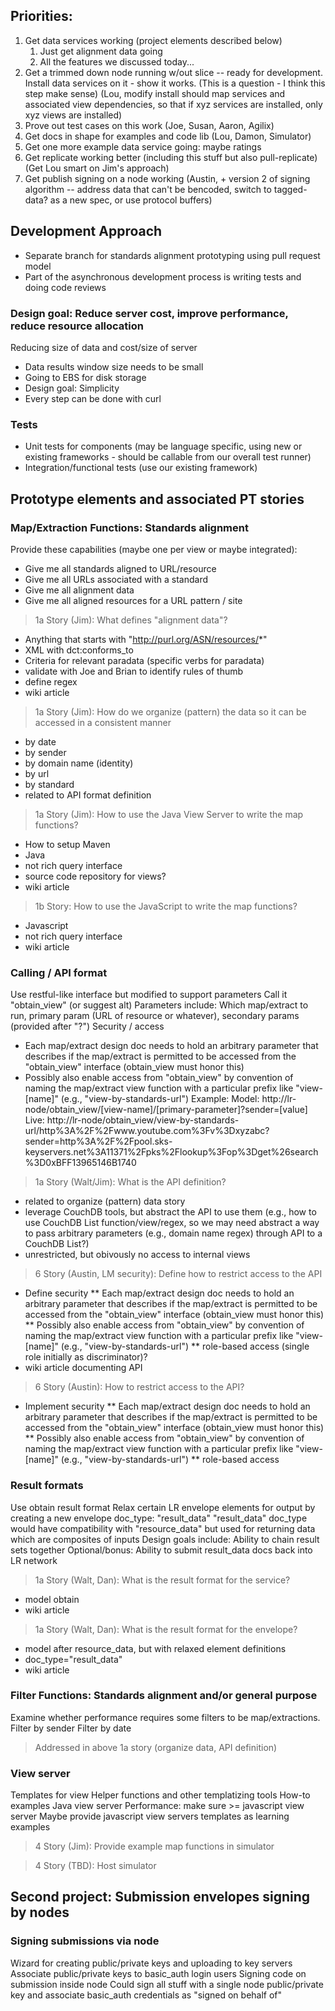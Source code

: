 ## Priorities:

1. Get data services working (project elements described below)
   1. Just get alignment data going
   1. All the features we discussed today...
1. Get a trimmed down node running w/out slice -- ready for development. Install data services on it - show it works. (This is a question - I think this step make sense) (Lou, modify install should map services and associated view dependencies, so that if xyz services are installed, only xyz views are installed)
1. Prove out test cases on this work (Joe, Susan, Aaron, Agilix)
1. Get docs in shape for examples and code lib (Lou, Damon, Simulator)
1. Get one more example data service going: maybe ratings
1. Get replicate working better (including this stuff but also pull-replicate) (Get Lou smart on Jim's approach)
1. Get publish signing on a node working (Austin, + version 2 of signing algorithm -- address data that can't be bencoded, switch to tagged-data? as a new spec, or use protocol buffers)

## Development Approach

* Separate branch for standards alignment prototyping using pull request model
* Part of the asynchronous development process is writing tests and doing code reviews

### Design goal: Reduce server cost, improve performance, reduce resource allocation

Reducing size of data and cost/size of server

* Data results window size needs to be small
* Going to EBS for disk storage
* Design goal: Simplicity
* Every step can be done with curl

### Tests

* Unit tests for components (may be language specific, using new or existing frameworks - should be callable from our overall test runner)
* Integration/functional tests (use our existing framework)


## Prototype elements and associated PT stories

### Map/Extraction Functions: Standards alignment

Provide these capabilities (maybe one per view or maybe integrated):

* Give me all standards aligned to URL/resource
* Give me all URLs associated with a standard
* Give me all alignment data
* Give me all aligned resources for a URL pattern / site

> 1a Story (Jim): What defines "alignment data"?

* Anything that starts with "http://purl.org/ASN/resources/*"
* XML with dct:conforms_to
* Criteria for relevant paradata (specific verbs for paradata)
* validate with Joe and Brian to identify rules of thumb
* define regex
* wiki article


> 1a Story (Jim): How do we organize (pattern) the data so it can be accessed in a consistent manner

* by date
* by sender
* by domain name (identity)
* by url
* by standard
* related to API format definition

> 1a Story (Jim): How to use the Java View Server to write the map functions?

* How to setup Maven
* Java
* not rich query interface
* source code repository for views?
* wiki article

> 1b Story: How to use the JavaScript to write the map functions?

* Javascript
* not rich query interface
* wiki article

### Calling / API format

 Use restful-like interface but modified to support parameters
   Call it "obtain_view" (or suggest alt)
 Parameters include: Which map/extract to run, primary param (URL of
resource or whatever), secondary params (provided after "?")
 Security / access
   - Each map/extract design doc needs to hold an arbitrary parameter
that describes if the map/extract is permitted to be accessed from the
"obtain_view" interface (obtain_view must honor this)
   - Possibly also enable access from "obtain_view" by convention of
naming the map/extract view function with a particular prefix like
"view-[name]" (e.g., "view-by-standards-url")
 Example:
   Model: http://lr-node/obtain_view/[view-name]/[primary-parameter]?sender=[value]
   Live: http://lr-node/obtain_view/view-by-standards-url/http%3A%2F%2Fwww.youtube.com%3Fv%3Dxyzabc?sender=http%3A%2F%2Fpool.sks-keyservers.net%3A11371%2Fpks%2Flookup%3Fop%3Dget%26search%3D0xBFF13965146B1740

> 1a Story (Walt/Jim): What is the API definition?

* related to organize (pattern) data story
* leverage CouchDB tools, but abstract the API to use them (e.g., how to use CouchDB List function/view/regex, so we may need abstract a way to pass arbitrary parameters (e.g., domain name regex) through API to a CouchDB List?)
* unrestricted, but obivously no access to internal views

> 6 Story (Austin, LM security): Define how to restrict access to the API

* Define security
** Each map/extract design doc needs to hold an arbitrary parameter that describes if the map/extract is permitted to be accessed from the "obtain_view" interface (obtain_view must honor this)
** Possibly also enable access from "obtain_view" by convention of naming the map/extract view function with a particular prefix like "view-[name]" (e.g., "view-by-standards-url")
** role-based access (single role initially as discriminator)?
* wiki article documenting API

> 6 Story (Austin): How to restrict access to the API?

* Implement security
** Each map/extract design doc needs to hold an arbitrary parameter that describes if the map/extract is permitted to be accessed from the "obtain_view" interface (obtain_view must honor this)
** Possibly also enable access from "obtain_view" by convention of naming the map/extract view function with a particular prefix like "view-[name]" (e.g., "view-by-standards-url")
** role-based access

### Result formats

 Use obtain result format
   Relax certain LR envelope elements for output by creating a new
envelope doc_type: "result_data"
   "result_data" doc_type would have compatibility with
"resource_data" but used for returning data which are composites of
inputs
 Design goals include:
   Ability to chain result sets together
   Optional/bonus: Ability to submit result_data docs back into LR network

> 1a Story (Walt, Dan): What is the result format for the service?

* model obtain
* wiki article 

> 1a Story (Walt, Dan): What is the result format for the envelope?

* model after resource_data, but with relaxed element definitions
* doc_type="result_data"
* wiki article

### Filter Functions: Standards alignment and/or general purpose

 Examine whether performance requires some filters to be map/extractions.
   Filter by sender
   Filter by date

> Addressed in above 1a story (organize data, API definition)

### View server

 Templates for view
   Helper functions and other templatizing tools
   How-to examples
 Java view server
   Performance: make sure >= javascript view server
 Maybe provide javascript view servers templates as learning examples

> 4 Story (Jim): Provide example map functions in simulator

> 4 Story (TBD): Host simulator

## Second project: Submission envelopes signing by nodes

### Signing submissions via node

 Wizard for creating public/private keys and uploading to key servers
 Associate public/private keys to basic_auth login users
 Signing code on submission inside node
   Could sign all stuff with a single node public/private key and
associate basic_auth credentials as "signed on behalf of"